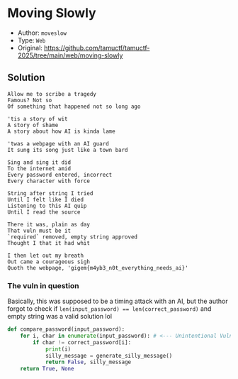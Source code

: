 # Moving Slowly

- Author: `moveslow`
- Type: `Web`
- Original: https://github.com/tamuctf/tamuctf-2025/tree/main/web/moving-slowly

## Solution
```
Allow me to scribe a tragedy
Famous? Not so
Of something that happened not so long ago

'tis a story of wit
A story of shame
A story about how AI is kinda lame

'twas a webpage with an AI guard
It sung its song just like a town bard 

Sing and sing it did
To the internet amid
Every password entered, incorrect 
Every character with force

String after string I tried
Until I felt like I died
Listening to this AI quip
Until I read the source

There it was, plain as day
That vuln must be it
`required` removed, empty string approved
Thought I that it had whit

I then let out my breath
Out came a courageous sigh
Quoth the webpage, 'gigem{m4yb3_n0t_everything_needs_ai}'
```

### The vuln in question

Basically, this was supposed to be a timing attack with an AI, but the author forgot to check if `len(input_password) == len(correct_password)` and empty string was a valid solution lol

```py
def compare_password(input_password):
    for i, char in enumerate(input_password): # <--- Unintentional Vuln here
        if char != correct_password[i]:
            print(i)
            silly_message = generate_silly_message()
            return False, silly_message  
    return True, None 
```
